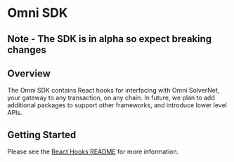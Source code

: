# Omni SDK

## Note - The SDK is in alpha so expect breaking changes

## Overview

The Omni SDK contains React hooks for interfacing with Omni SolverNet, your gateway to any transaction, on any chain. In future, we plan to add additional packages to support other frameworks, and introduce lower level APIs.

## Getting Started

Please see the [React Hooks README](./packages/react/README.md) for more information.
